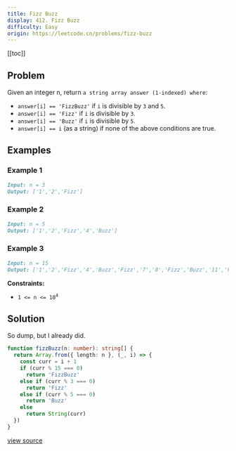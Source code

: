 ```yaml
---
title: Fizz Buzz
display: 412. Fizz Buzz
difficulty: Easy
origin: https://leetcode.cn/problems/fizz-buzz
---
```


[[toc]]

## Problem

Given an integer n, return `a string array answer (1-indexed) where`:

- `answer[i] == 'FizzBuzz'` if `i` is divisible by `3` and `5`.
- `answer[i] == 'Fizz'` if `i` is divisible by `3`.
- `answer[i] == 'Buzz'` if `i` is divisible by `5`.
- `answer[i] == i` (as a string) if none of the above conditions are true.

## Examples

### Example 1

```md
Input: n = 3
Output: ['1','2','Fizz']
```

### Example 2

```md
Input: n = 5
Output: ['1','2','Fizz','4','Buzz']
```

### Example 3

```md
Input: n = 15
Output: ['1','2','Fizz','4','Buzz','Fizz','7','8','Fizz','Buzz','11','Fizz','13','14','FizzBuzz']
```

**Constraints:**

- <code>1 <= n <= 10<sup>4</sup></code>

## Solution

So dump, but I already did.

```ts
function fizzBuzz(n: number): string[] {
  return Array.from({ length: n }, (_, i) => {
    const curr = i + 1
    if (curr % 15 === 0)
      return 'FizzBuzz'
    else if (curr % 3 === 0)
      return 'Fizz'
    else if (curr % 5 === 0)
      return 'Buzz'
    else
      return String(curr)
  })
}
```

[view source](https://leetcode.cn/problems/fizz-buzz)
